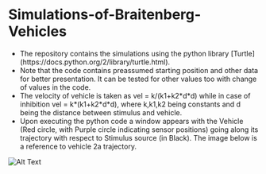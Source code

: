 # Simulations-of-Braitenberg-Vehicles
<ul>
<li> The repository contains the simulations using the python library [Turtle](https://docs.python.org/2/library/turtle.html). </li>
<li> Note that the code contains preassumed starting position and other data for better presentation. It can be tested for other values too with change of values in the code. </li>
<li> The velocity of vehicle is taken as vel = k/(k1+k2*d*d) while in case of inhibition vel = k*(k1+k2*d*d), where k,k1,k2 being constants and d being the distance between stimulus and vehicle. </li>
<li> Upon executing the python code a window appears with the Vehicle (Red circle, with Purple circle indicating sensor positions) going along its trajectory with respect to Stimulus source (in Black). The image below is a reference to vehicle 2a trajectory.
</ul>

![Alt Text](https://github.com/ankiitgupta7/Simulations-of-Braitenberg-Vehicles/blob/master/Screenshot%20(197).png)
